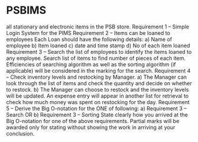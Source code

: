 # PSBIMS
all stationary and electronic items in the PSB store.  Requirement 1 – Simple Login System for the PIMS  Requirement 2 – Items can be loaned to employees Each Loan should have the following details: a) Name of employee b) Item loaned c) date and time stamp d) No of each item loaned  Requirement 3 – Search the list of employees to identify the items loaned to any employee. Search list of items to find number of pieces of each item. Efficiencies of searching algorithm as well as the sorting algorithm (if applicable) will be considered in the marking for the search.  Requirement 4 – Check inventory levels and restocking by Manager. a) The Manager can look through the list of items and check the quantity and decide on whether to restock. b) The Manager can choose to restock and the inventory levels will be updated. An expense entry will appear in another list for retrieval to check how much money was spent on restocking for the day. Requirement 5 – Derive the Big O-notation for the ONE of following: a) Requirement 3 – Search OR b) Requirement 3 – Sorting  State clearly how you arrived at the Big O-notation for one of the above requirements. Partial marks will be awarded only for stating without showing the work in arriving at your conclusion.
